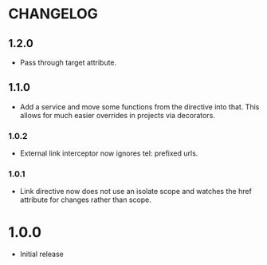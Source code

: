 # CHANGELOG

## 1.2.0

* Pass through target attribute.

## 1.1.0

* Add a service and move some functions from the directive into that. This allows for much easier overrides in projects via decorators.

### 1.0.2

* External link interceptor now ignores tel: prefixed urls. 

### 1.0.1

* Link directive now does not use an isolate scope and watches the href attribute for changes rather than scope.

# 1.0.0

* Initial release
